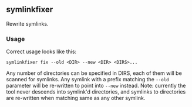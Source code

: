 ## symlinkfixer

Rewrite symlinks.

### Usage
Correct usage looks like this:

```
symlinkfixer fix --old <DIR> --new <DIR> <DIRS>...
```

Any number of directories can be specified in DIRS, each of them will be scanned for symlinks. Any symlink with a prefix matching the `--old` parameter will be re-written to point into `--new` instead.
Note: currently the tool never descends into symlink'd directories, and symlinks to directories are re-written when matching same as any other symlink.